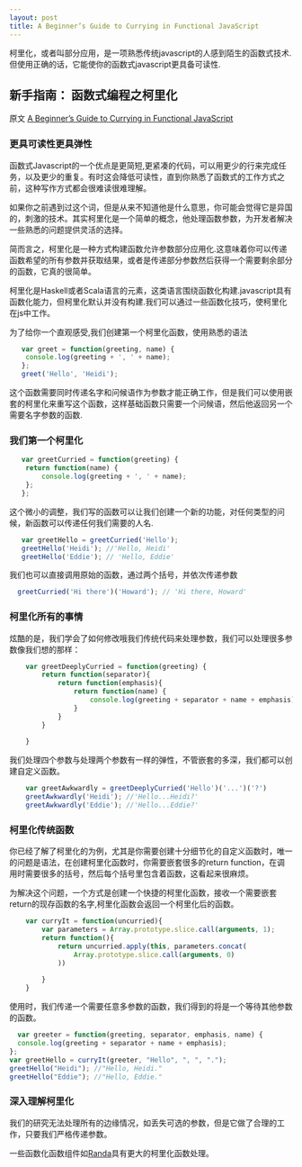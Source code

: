 ```yaml
---
layout: post
title: A Beginner’s Guide to Currying in Functional JavaScript
---
```

柯里化，或者叫部分应用，是一项熟悉传统javascript的人感到陌生的函数式技术.但使用正确的话，它能使你的函数式javascript更具备可读性.
<!-- more -->

## 新手指南： 函数式编程之柯里化

原文 [A Beginner’s Guide to Currying in Functional JavaScript](http://www.sitepoint.com/currying-in-functional-javascript)




### 更具可读性更具弹性

函数式Javascript的一个优点是更简短,更紧凑的代码，可以用更少的行来完成任务，以及更少的重复。有时这会降低可读性，直到你熟悉了函数式的工作方式之前，这种写作方式都会很难读很难理解。

如果你之前遇到过这个词，但是从来不知道他是什么意思，你可能会觉得它是异国的，刺激的技术。其实柯里化是一个简单的概念，他处理函数参数，为开发者解决一些熟悉的问题提供灵活的选择。

简而言之，柯里化是一种方式构建函数允许参数部分应用化.这意味着你可以传递函数希望的所有参数并获取结果，或者是传递部分参数然后获得一个需要剩余部分的函数，它真的很简单。

柯里化是Haskell或者Scala语言的元素，这类语言围绕函数化构建.javascript具有函数化能力，但柯里化默认并没有构建.我们可以通过一些函数化技巧，使柯里化在js中工作。

为了给你一个直观感受,我们创建第一个柯里化函数，使用熟悉的语法

```js
   var greet = function(greeting, name) {
    console.log(greeting + ', ' + name);
   };
   greet('Hello', 'Heidi');

```

这个函数需要同时传递名字和问候语作为参数才能正确工作，但是我们可以使用嵌套的柯里化来重写这个函数，这样基础函数只需要一个问候语，然后他返回另一个需要名字参数的函数.

### 我们第一个柯里化

```js
   var greetCurried = function(greeting) {
    return function(name) {
        console.log(greeting + ', ' + name);
    };
   };

```

这个微小的调整，我们写的函数可以让我们创建一个新的功能，对任何类型的问候，新函数可以传递任何我们需要的人名.


```js
   var greetHello = greetCurried('Hello');
   greetHello('Heidi'); //'Hello, Heidi'
   greetHello('Eddie'); // 'Hello, Eddie'

```

我们也可以直接调用原始的函数，通过两个括号，并依次传递参数

```js
  greetCurried('Hi there')('Howard'); // 'Hi there, Howard'


```

### 柯里化所有的事情

炫酷的是，我们学会了如何修改哦我们传统代码来处理参数，我们可以处理很多参数像我们想的那样：

```js
    var greetDeeplyCurried = function(greeting) {
        return function(separator){
            return function(emphasis){
                return function(name) {
                    console.log(greeting + separator + name + emphasis)
                }
            }
        }
    
    }


```
我们处理四个参数与处理两个参数有一样的弹性，不管嵌套的多深，我们都可以创建自定义函数。

```js
    var greetAwkwardly = greetDeeplyCurried('Hello')('...')('?')
    greetAwkwardly('Heidi'); //'Hello...Heidi?'
    greetAwkwardly('Eddie'); //'Hello...Eddie?'

```

### 柯里化传统函数

你已经了解了柯里化的为例，尤其是你需要创建十分细节化的自定义函数时，唯一的问题是语法，在创建柯里化函数时，你需要嵌套很多的return function，在调用时需要很多的括号，然后每个括号里包含着函数，这看起来很麻烦。

为解决这个问题，一个方式是创建一个快捷的柯里化函数，接收一个需要嵌套return的现存函数的名字,柯里化函数会返回一个柯里化后的函数。

```js
    var curryIt = function(uncurried){
        var parameters = Array.prototype.slice.call(arguments, 1);
        return function(){
            return uncurried.apply(this, parameters.concat(
                Array.prototype.slice.call(arguments, 0)
            ))
        
        }
    }

```
使用时，我们传递一个需要任意多参数的函数，我们得到的将是一个等待其他参数的函数。
```js
  var greeter = function(greeting, separator, emphasis, name) {
  console.log(greeting + separator + name + emphasis);
};
var greetHello = curryIt(greeter, "Hello", ", ", ".");
greetHello("Heidi"); //"Hello, Heidi."
greetHello("Eddie"); //"Hello, Eddie."

```
### 深入理解柯里化

我们的研究无法处理所有的边缘情况，如丢失可选的参数，但是它做了合理的工作，只要我们严格传递参数。

一些函数化函数组件如[Randa](http://ramdajs.com/0.18.0/index.html)具有更大的柯里化函数处理。
